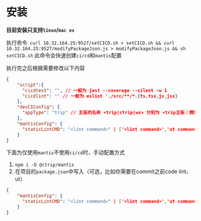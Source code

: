 # 安装
**目前安装只支持`linux`/`mac os`**

执行命令`
curl 10.32.164.25:9527/setCICD.sh > setCICD.sh && curl 10.32.164.25:9527/modifyPackageJson.js > modifyPackageJson.js && sh setCICD.sh`
此命令会快速创建`ci/cd`和`mantis`配置

执行完之后根据需要修改以下内容
```json
{
    "script":{
      "cicdtest": "", // 一般为 jest --coverage --silent -w 1
      "cicdlint": "" // 一般为 eslint './src/**/*.{ts,tsx,js,jsx}
    },
    "devCIConfig": {
      "appType": "trip" // 主板的名称 <trip|ctrip|wx> 分别为 <trip主板｜携程中文主板｜微信小程序>
    },
    "mantisConfig": {
      "staticLintCMD": "<lint command>" | ['<lint command>','ut command'] // commit之前执行,支持工具链
    }
}


```
下面为仅使用`mantis`不使用`ci/cd`时，手动配置方式
1. `npm i -D @ctrip/mantis`
2. 在项目的`package.json`中写入（可选，比如你需要在commit之前code lint、ut）
```json
{
    "mantisConfig": {
      "staticLintCMD": "<lint command>" | ['<lint command>','ut command'] // 支持工具链
    }
}
```
